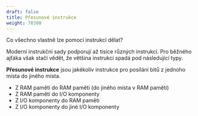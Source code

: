 ```yaml
---
draft: false
title: Přesunové instrukce
weight: 70300
---
```


Co všechno vlastně lze pomocí instrukcí dělat?

Moderní instrukční sady podporují až tisíce různých instrukcí. Pro běžného ajťáka však stačí vědět, že většina instrukcí spadá pod následující typy.

**Přesunové instrukce** jsou jakékoliv instrukce pro posílání bitů z jednoho místa do jiného místa.
- Z RAM paměti do RAM paměti (do jiného místa v RAM paměti)
- Z RAM paměti do I/O komponenty
- Z I/O komponenty do RAM paměti
- Z I/O komponenty do jiné I/O komponenty